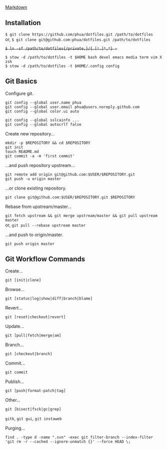 [Markdown](https://daringfireball.net/projects/markdown/)

## Installation

`$ git clone https://github.com/phua/dotfiles.git /path/to/dotfiles`  
or, `$ git clone git@github.com:phua/dotfiles.git /path/to/dotfiles`

<strike>`$ ln -sf /path/to/dotfiles{/private,}/{.[!.]*,*} ~`</strike>

`$ stow -d /path/to/dotfiles -t $HOME bash devel emacs media term vim X zsh`  
`$ stow -d /path/to/dotfiles -t $HOME/.config config`

## Git Basics

Configure git.

`git config --global user.name phua`  
`git config --global user.email phua@users.noreply.github.com`  
`git config --global color.ui auto`

`git config --global sslcainfo ...`  
`git config --global autocrlf false`

Create new repository...

`mkdir -p $REPOSITORY && cd $REPOSITORY`  
`git init`  
`touch README.md`  
`git commit -a -m 'first commit'`

...and push repository upstream...

`git remote add origin git@github.com:$USER/$REPOSITORY.git`  
`git push -u origin master`

...or clone existing repository.

`git clone git@github.com:$USER/$REPOSITORY.git $REPOSITORY`

Rebase from upstream/master...

`git fetch upstream && git merge upstream/master && git pull upstream master`  
or, `git pull --rebase upstream master`

...and push to origin/master.

`git push origin master`

## Git Workflow Commands

Create...

`git [init|clone]`

Browse...

`git [status|log|show|diff|branch|blame]`

Revert...

`git [reset|checkout|revert]`

Update...

`git [pull|fetch|merge|am]`

Branch...

`git [checkout|branch]`

Commit...

`git commit`

Publish...

`git [push|format-patch|tag]`

Other...

`git [bisect|fsck|gc|grep]`

`gitk`, `git gui`, `git instaweb`

Purging...

`find . -type d -name ".svn" -exec git filter-branch --index-filter 'git rm -r --cached --ignore-unmatch {}' --force HEAD \;`
